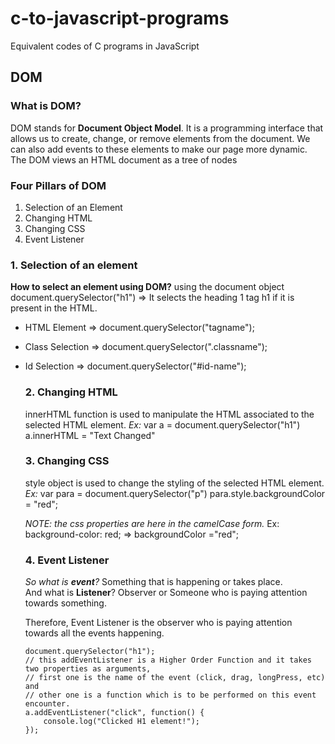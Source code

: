# c-to-javascript-programs
Equivalent codes of C programs in JavaScript

## DOM
### What is DOM?
DOM stands for **Document Object Model**. It is a programming interface that allows us to create, change, or remove elements from the document. We can also add events to these elements to make our page more dynamic. The DOM views an HTML document as a tree of nodes

### Four Pillars of DOM
1. Selection of an Element
2. Changing HTML
3. Changing CSS
4. Event Listener

### 1. Selection of an element
**How to select an element using DOM?**
using the document object 
document.querySelector("h1")  => It selects the heading 1 tag h1 if it is present in the HTML. 
- HTML Element => document.querySelector("tagname");
- Class Selection => document.querySelector(".classname");
- Id Selection => document.querySelector("#id-name");

  ### 2. Changing HTML
  innerHTML function is used to manipulate the HTML associated to the selected HTML element.
  *Ex:* var a = document.querySelector("h1")
  a.innerHTML = "Text Changed"

  ### 3. Changing CSS
  style object is used to change the styling of the selected HTML element.
  *Ex:* var para = document.querySelector("p")
  para.style.backgroundColor = "red";

  *NOTE: the css properties are here in the camelCase form.*
  Ex: background-color: red; => backgroundColor ="red";

  ### 4. Event Listener
  *So what is **event**?* Something that is happening or takes place.  
  And what is **Listener**? Observer or Someone who is paying attention towards something.

  Therefore, Event Listener is the observer who is paying attention towards all the events happening.

      document.querySelector("h1");
      // this addEventListener is a Higher Order Function and it takes two properties as arguments,
      // first one is the name of the event (click, drag, longPress, etc) and
      // other one is a function which is to be performed on this event encounter.
      a.addEventListener("click", function() {
          console.log("Clicked H1 element!");
      });

  
  
  
  

